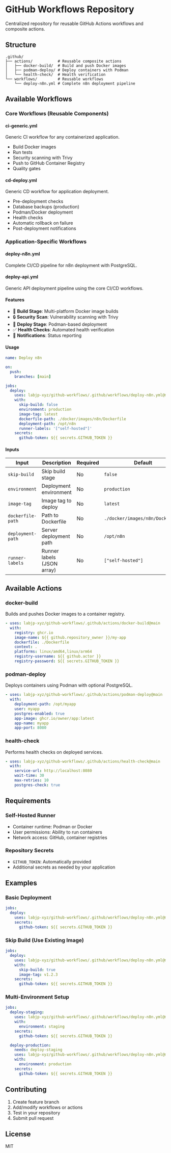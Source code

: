 # GitHub Workflows Repository

Centralized repository for reusable GitHub Actions workflows and composite actions.

## Structure

```
.github/
├── actions/           # Reusable composite actions
│   ├── docker-build/  # Build and push Docker images
│   ├── podman-deploy/ # Deploy containers with Podman
│   └── health-check/  # Health verification
└── workflows/         # Reusable workflows
    └── deploy-n8n.yml # Complete n8n deployment pipeline
```

## Available Workflows

### Core Workflows (Reusable Components)

#### ci-generic.yml
Generic CI workflow for any containerized application.
- Build Docker images
- Run tests
- Security scanning with Trivy
- Push to GitHub Container Registry
- Quality gates

#### cd-deploy.yml
Generic CD workflow for application deployment.
- Pre-deployment checks
- Database backups (production)
- Podman/Docker deployment
- Health checks
- Automatic rollback on failure
- Post-deployment notifications

### Application-Specific Workflows

#### deploy-n8n.yml
Complete CI/CD pipeline for n8n deployment with PostgreSQL.

#### deploy-api.yml
Generic API deployment pipeline using the core CI/CD workflows.

#### Features
- 🔨 **Build Stage**: Multi-platform Docker image builds
- 🔒 **Security Scan**: Vulnerability scanning with Trivy
- 🚀 **Deploy Stage**: Podman-based deployment
- ✅ **Health Checks**: Automated health verification
- 📢 **Notifications**: Status reporting

#### Usage

```yaml
name: Deploy n8n

on:
  push:
    branches: [main]

jobs:
  deploy:
    uses: labjp-xyz/github-workflows/.github/workflows/deploy-n8n.yml@main
    with:
      skip-build: false
      environment: production
      image-tag: latest
      dockerfile-path: ./docker/images/n8n/Dockerfile
      deployment-path: /opt/n8n
      runner-labels: '["self-hosted"]'
    secrets:
      github-token: ${{ secrets.GITHUB_TOKEN }}
```

#### Inputs

| Input | Description | Required | Default |
|-------|-------------|----------|---------|
| `skip-build` | Skip build stage | No | `false` |
| `environment` | Deployment environment | No | `production` |
| `image-tag` | Image tag to deploy | No | `latest` |
| `dockerfile-path` | Path to Dockerfile | No | `./docker/images/n8n/Dockerfile` |
| `deployment-path` | Server deployment path | No | `/opt/n8n` |
| `runner-labels` | Runner labels (JSON array) | No | `["self-hosted"]` |

## Available Actions

### docker-build

Builds and pushes Docker images to a container registry.

```yaml
- uses: labjp-xyz/github-workflows/.github/actions/docker-build@main
  with:
    registry: ghcr.io
    image-name: ${{ github.repository_owner }}/my-app
    dockerfile: ./Dockerfile
    context: .
    platforms: linux/amd64,linux/arm64
    registry-username: ${{ github.actor }}
    registry-password: ${{ secrets.GITHUB_TOKEN }}
```

### podman-deploy

Deploys containers using Podman with optional PostgreSQL.

```yaml
- uses: labjp-xyz/github-workflows/.github/actions/podman-deploy@main
  with:
    deployment-path: /opt/myapp
    user: myapp
    postgres-enabled: true
    app-image: ghcr.io/owner/app:latest
    app-name: myapp
    app-port: 8080
```

### health-check

Performs health checks on deployed services.

```yaml
- uses: labjp-xyz/github-workflows/.github/actions/health-check@main
  with:
    service-url: http://localhost:8080
    wait-time: 30
    max-retries: 10
    postgres-check: true
```

## Requirements

### Self-Hosted Runner
- Container runtime: Podman or Docker
- User permissions: Ability to run containers
- Network access: GitHub, container registries

### Repository Secrets
- `GITHUB_TOKEN`: Automatically provided
- Additional secrets as needed by your application

## Examples

### Basic Deployment
```yaml
jobs:
  deploy:
    uses: labjp-xyz/github-workflows/.github/workflows/deploy-n8n.yml@main
    secrets:
      github-token: ${{ secrets.GITHUB_TOKEN }}
```

### Skip Build (Use Existing Image)
```yaml
jobs:
  deploy:
    uses: labjp-xyz/github-workflows/.github/workflows/deploy-n8n.yml@main
    with:
      skip-build: true
      image-tag: v1.2.3
    secrets:
      github-token: ${{ secrets.GITHUB_TOKEN }}
```

### Multi-Environment Setup
```yaml
jobs:
  deploy-staging:
    uses: labjp-xyz/github-workflows/.github/workflows/deploy-n8n.yml@main
    with:
      environment: staging
    secrets:
      github-token: ${{ secrets.GITHUB_TOKEN }}

  deploy-production:
    needs: deploy-staging
    uses: labjp-xyz/github-workflows/.github/workflows/deploy-n8n.yml@main
    with:
      environment: production
    secrets:
      github-token: ${{ secrets.GITHUB_TOKEN }}
```

## Contributing

1. Create feature branch
2. Add/modify workflows or actions
3. Test in your repository
4. Submit pull request

## License

MIT
